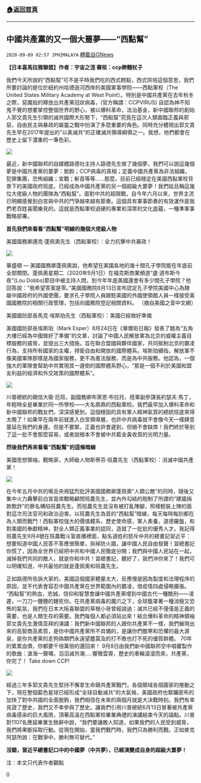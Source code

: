 ###  [:house:返回首頁](https://github.com/ourhimalayas/txt)
---

## 中國共產黨的又一個大噩夢——“西點幫”
`2020-09-09 02:57 JPHIMALAYA` [轉載自GNews](https://gnews.org/zh-hant/342704/)

**【日本喜馬拉雅聯盟】作者：宇宙之涇 審核：ccp擀麵杖子**

我們今天所說的“西點幫”可不是平時我們吃的西式糕點，西式烘培這個意思，我們所要討論的是位於紐約州哈德遜河西岸的美國軍事學院——西點軍校（The United States Military Academy at West Point）。特別是中國共產黨在去年秋冬之際，惡魔般的釋放出共產黨冠狀病毒，(官方稱謂：CCPVIRUS) 自認為神不知鬼不覺的想要掌控整個世界的野心，被以​​爆料革命，法治基金，新中國聯邦的創始人郭文貴先生引領的滅共國際大形勢下，“西點幫”究竟在這次人類面臨正義與邪惡，自由民主與暴政的屬靈之戰中扮演了多麼重要的角色。同時充分體現出郭文貴先生早在2017年提出的“以美滅共”的正確滅共領導綱領之一。我想，他們都會在歷史上留下濃重的一筆色彩。

![](https://s3.amazonaws.com/gnews-media-offload/wp-content/uploads/2020/09/09015801/%E5%9B%B31-4.png)

最近，新中國聯邦的自媒體路德社主持人路德先生做了幾個夢，我們可以說這幾個夢是中國共產黨的噩夢：脫鉤；CCP病毒的真相；定義中國共產黨為非法組織，犯罪集團，恐怖組織；宣戰；斬首等等……那麼，目前已經穩定在美國西點軍校背景下的美國政府班底，已經成為中國共產黨的另一個超級大噩夢！我們姑且稱這幾位大佬級人物的團隊為“西點幫”。面對中共的超限戰，自今年六月以來，世界主流已明顯感覺到白宮與中共的鬥爭越來越有節奏。這個具有軍事節奏的有效運作是我們老百姓喜聞樂見的。這就是西點軍校過硬的專業和深厚的文化底蘊，一種準軍事戰略部署。

**首先我們來看看“西點幫”明線的幾個大佬級人物**

美國國務卿邁克·蓬佩奧先生（西點軍校）：全力抗擊中共暴政！

![](https://s3.amazonaws.com/gnews-media-offload/wp-content/uploads/2020/09/09020043/%E5%9B%B32.png)

華盛頓 — 美國國務卿蓬佩奧說，他希望在美國各地的幾十間孔子學院能在年底前全部關閉。蓬佩奧星期二（2020年9月1日）在福克斯商業頻道“盧·道布斯今夜”(Lou Dobbs)節目中被主持人問，到今年年底美國還會有多少間孔子學院？他回答說：“我希望答案是零。”美國國務院8月13日宣布認定孔子學院美國中心為隸屬中國政府的外國使團，要求孔子學院人員跟駐美國的外國使領館人員一樣接受美國國務院的相關行政管理，包括向國務院登記相關資料。 （摘自美國之音中文網）

美國國防部長馬克·埃斯珀先生（西點軍校）：美國已經做好準備

美國國防部長埃斯珀（Mark Esper）8月24日在《華爾街日報》發表了題為“五角大樓已經為中國做好了準備”的文章，討論了中國人民解放軍為北京的威權主義目標服務的威脅，並提出三大措施，旨在聯合盟國與夥伴國家，共同抵制北京的霸凌行為，支持所有國家的主權，捍衛自由和開放的國際體系。埃斯珀續指，解放軍不像美國軍隊那樣是為國家服務，更不為憲法服務，而是為中共服務。他認為，一個強大的軍隊會幫助中共實現其一邊倒的國際體系野心，“那是一個不利於美國和盟友利益的經濟和外交政策的國際體系”。

![](https://s3.amazonaws.com/gnews-media-offload/wp-content/uploads/2020/09/09022736/%E5%9B%B33.png)

川普總統的親信大衛·厄班，副國務卿布萊恩·布拉托、陸軍副參謀長約瑟夫·馬丁，年輕時全是畢業於同一所學校——大名鼎鼎的西點軍校。我們最早加入爆料革命和新中國聯邦的戰友們，深深感覺到，這個穩固的具有軍人精神氣質的總統班底來得太晚了！如果早在兩年前就進入白宮領導層，也許中共病毒就不會像今天一樣肆意蔓延在我們的身邊。但是不要緊，正義也許會遲到，但絕不會缺席！我們終於等到了這一批不會那麼容易，或者說根本不會被中共藍金黃收買的光明力量。

**然後我們再來看看“西點幫”的這條暗線**

美國思想領袖，戰略家，大師級人物斯蒂芬·班農先生（西點軍校）：消滅中國共產黨！

![](https://s3.amazonaws.com/gnews-media-offload/wp-content/uploads/2020/09/09022859/%E5%9B%B34.png)

在今年五月中共的喉舌央視猛烈批評美國國務卿蓬佩奧“人類公敵”的同時，隨後又集中火力轟擊前白宮首席戰略顧問班農先生，並內外勾結的砲制了所謂的“建牆捐款欺詐”的罪名構陷班農先生。而班農先生並沒有被打亂陣腳，照樣輕裝上陣的面對這次司法官司和政治迫害。以班農先生為首的“西點幫”暗線，每天每時每刻都在為人類而戰鬥！西點軍校強大的價值體系，歷史使命感，軍人素養，道德羅盤，和對美國的奉獻精神，對全人類正義事業的認同，造就了一批批的優秀人才。我記得班農先生9月4號在班農戰斗室直播裡面，點名道姓的怒斥中共的總書記習近平：想要知道中國人民答不答應很簡單，拆掉防火牆，讓中國人民自由發聲！習總書記你慌了，因為全世界已經把中共和中國人民徹底分開；我們與中國人民站在一起，滅掉我們共同的敵人，就是你和中共！習總書記，聽好了，我們沖你來了！我們可以明確知道，中共最怕的就是蓬佩奧和班農先生。

正如路德所告訴大家的，美國這個國家體量太大，反應慢是因為製度和法理程序的原因，並不代表會容忍中國共產黨在世界範圍內的霸凌，借疫情四處侵略擴張。 “西點幫”的熱血，忠誠，信仰和智慧會讓中國共產黨嚐到中國古代一種酷刑——凌遲，一刀刀一錘錘的錘死你。在共產黨病毒的魔爪之下，全球籠罩著一種消極又恐怖的氣氛，我們在日本大阪喜聯盟的草根小哥曾經說過：滅共已經不僅僅是正義的需要，也是人類生存的需要。我們每個人都必須站出來！結合爆料革命的精神領袖郭文貴先生激情澎拜的演講：我們新中國聯邦的人跟你共產黨不一樣，我們展現出來的高智商高素質，是你中國共產黨所不具備的，是讓你們膽寒和恐懼的最大源泉，是你共產黨的走狗偽類們永遠望塵莫及的打不敗也打不死的優質群體。 70年的累累血債，你都要千倍萬倍的還回來！ 9月8日由我們新中國聯邦空中唱響製作的歌曲：滄海一聲嘯，滔滔滅共潮…..響徹雲霄，歷史的車輪滾滾而來，共產黨，你完了！ Take down CCP!

![](https://s3.amazonaws.com/gnews-media-offload/wp-content/uploads/2020/09/09023038/%E5%9B%B35.png)

經過三年多郭文貴先生堅持不懈拿生命跟共產黨戰鬥，各個領域各個國家的推動之下，現在整個藍色星球已經形成“全球自動滅共”的大氣候，美國政府也緊鑼密布的加快了對中共國的全面脫鉤，我們相信在未來的兩個月就是大決戰時刻。我們有幸見證了歷史，我們又不幸參與了歷史。讓我們引用川普總統6月13日冒著被共產黨病毒感染的巨大風險，頂著高溫在西點軍校畢業典禮的演講結束今天的論點。川普對1107名應屆畢業生致辭中說，“我們要讓敵人知道，如果我們的人民受到威脅，我們將果斷採取行動。從現在開始，當我們戰鬥時，我們只為勝利而戰。正如麥克阿瑟所說：在戰爭中，勝利無可替代。”

**沒錯，習近平總書記口中的中國夢（中共夢），已經演變成自身的超級大噩夢！**

注：本文只代表作者觀點

0
